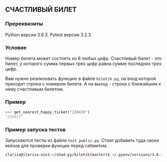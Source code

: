 ## СЧАСТЛИВЫЙ БИЛЕТ


### Пререквизиты

Python версии 3.6.3. Pytest версии 3.2.3.

### Условие

Номер билета может состоять из 6 любых цифр.
Счастливый билет - это билет, у которого сумма первых трех цифр равна сумме последних трех цифр.

Вам нужно реализовать функцию в файле ```biletik.py```, на вход которой приходит строка с номером билета.
А на выход - строка с ближайшим к нему счастливым билетом.

### Пример
```python
>>> get_nearest_happy_ticket("228419")
"228417"
```

### Пример запуска тестов
Запускаются тесты из файла ```test_public.py```. Стоит добавить туда своих кейзов для проверки функции перед сабмитом.
```bash
ilariia@ilariia-osx1:~/shad-py/biletik(master)$ ~/.pyenv/versions/3.6.3/bin/pytest .
```
